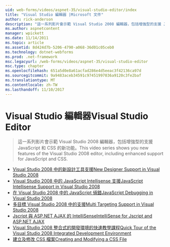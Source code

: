 ```yaml
---
uid: web-forms/videos/aspnet-35/visual-studio-editor/index
title: "Visual Studio 編輯器 |Microsoft 文件"
author: rick-anderson
description: "這一系列影片會示範 Visual Studio 2008 編輯器，包括增強型的支援 JavaScript 和 CSS 的新功能。"
ms.author: aspnetcontent
manager: wpickett
ms.date: 11/14/2011
ms.topic: article
ms.assetid: 8d424d7b-5206-4790-a068-36d01c05ceb0
ms.technology: dotnet-webforms
ms.prod: .net-framework
msc.legacyurl: /web-forms/videos/aspnet-35/visual-studio-editor
msc.type: chapter
ms.openlocfilehash: 651a5d0e8a61acfad286e4d5eeac3f42136ca97d
ms.sourcegitcommit: 9a9483aceb34591c97451997036a9120c3fe2baf
ms.translationtype: MT
ms.contentlocale: zh-TW
ms.lasthandoff: 11/10/2017
---
```

<a name="visual-studio-editor"></a><span data-ttu-id="bae1b-103">Visual Studio 編輯器</span><span class="sxs-lookup"><span data-stu-id="bae1b-103">Visual Studio Editor</span></span>
====================
> <span data-ttu-id="bae1b-104">這一系列影片會示範 Visual Studio 2008 編輯器，包括增強型的支援 JavaScript 和 CSS 的新功能。</span><span class="sxs-lookup"><span data-stu-id="bae1b-104">This video series shows you new features of the Visual Studio 2008 editor, including enhanced support for JavaScript and CSS.</span></span>


- [<span data-ttu-id="bae1b-105">Visual Studio 2008 中的新設計工具支援</span><span class="sxs-lookup"><span data-stu-id="bae1b-105">New Designer Support in Visual Studio 2008</span></span>](new-designer-support-in-visual-studio-2008.md)
- [<span data-ttu-id="bae1b-106">Visual Studio 2008 中的 JavaScript Intellisense 支援</span><span class="sxs-lookup"><span data-stu-id="bae1b-106">JavaScript Intellisense Support in Visual Studio 2008</span></span>](javascript-intellisense-support-in-visual-studio-2008.md)
- [<span data-ttu-id="bae1b-107">在 Visual Studio 2008 中的 JavaScript 偵錯</span><span class="sxs-lookup"><span data-stu-id="bae1b-107">JavaScript Debugging in Visual Studio 2008</span></span>](javascript-debugging-in-visual-studio-2008.md)
- [<span data-ttu-id="bae1b-108">多目標 Visual Studio 2008 中的支援</span><span class="sxs-lookup"><span data-stu-id="bae1b-108">Multi Targeting Support in Visual Studio 2008</span></span>](multi-targeting-support-in-visual-studio-2008.md)
- [<span data-ttu-id="bae1b-109">Jscript 與 ASP.NET AJAX 的 IntelliSense</span><span class="sxs-lookup"><span data-stu-id="bae1b-109">IntelliSense for Jscript and ASP.NET AJAX</span></span>](intellisense-for-jscript-and-aspnet-ajax.md)
- [<span data-ttu-id="bae1b-110">Visual Studio 2008 整合式的開發環境的快速教學課程</span><span class="sxs-lookup"><span data-stu-id="bae1b-110">Quick Tour of the Visual Studio 2008 Integrated Development Environment</span></span>](quick-tour-of-the-visual-studio-2008-integrated-development-environment.md)
- [<span data-ttu-id="bae1b-111">建立及修改 CSS 檔案</span><span class="sxs-lookup"><span data-stu-id="bae1b-111">Creating and Modifying a CSS File</span></span>](creating-and-modifying-a-css-file.md)
